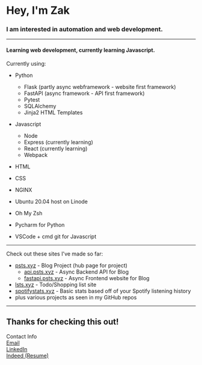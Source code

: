 # Hey, I'm Zak

### I am interested in automation and web development.

---

#### Learning web development, currently learning Javascript.  
  
Currently using:
- Python
  - Flask (partly async webframework - website first framework)
  - FastAPI (async framework - API first framework)
  - Pytest
  - SQLAlchemy
  - Jinja2 HTML Templates

- Javascript
  - Node
  - Express (currently learning)
  - React (currently learning)
  - Webpack

- HTML
- CSS

- NGINX
- Ubuntu 20.04 host on Linode
- Oh My Zsh
- Pycharm for Python
- VSCode + cmd git for Javascript

---

Check out these sites I've made so far:  
- [psts.xyz](https://psts.xyz) - Blog Project (hub page for project)   
  - [api.psts.xyz](https://api.psts.xyz) - Async Backend API for Blog  
  - [fastapi.psts.xyz](https://fastapi.psts.xyz) - Async Frontend website for Blog  
- [lsts.xyz](https://lsts.xyz/) - Todo/Shopping list site  
- [spotifystats.xyz](https://spotifystats.xyz/) - Basic stats based off of your Spotify listening history
- plus various projects as seen in my GitHub repos

---

## Thanks for checking this out!
 
Contact Info  
[Email](mailto:zakmcrae@gmail.com)  
[LinkedIn](https://www.linkedin.com/in/zachary-mcrae/)  
[Indeed (Resume)](https://my.indeed.com/p/zacharym-5gmbe2m)
